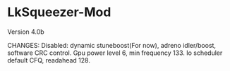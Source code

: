 # LkSqueezer-Mod
Version 4.0b

CHANGES:
	Disabled: dynamic stuneboost(For now), adreno idler/boost, software CRC control.
	Gpu power level 6, min frequency 133.
	Io scheduler default CFQ, readahead 128.
	
